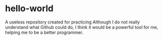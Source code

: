 # hello-world
A useless repository created for practicing
Although I do not really understand what Github could do, I think it would be a powerful tool for me, helping me to be a better
programmer.
